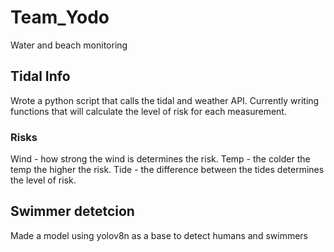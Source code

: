 # Team_Yodo

Water and beach monitoring

## Tidal Info

Wrote a python script that calls the tidal and weather API. Currently writing functions that will calculate the level of risk for each measurement.

### Risks

Wind - how strong the wind is determines the risk.
Temp - the colder the temp the higher the risk.
Tide - the difference between the tides determines the level of risk.

## Swimmer detetcion

Made a model using yolov8n as a base to detect humans and swimmers
